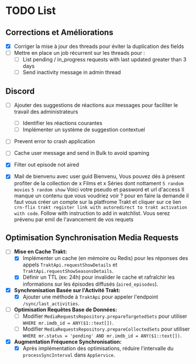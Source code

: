 # TODO List

## Corrections et Améliorations
- [x] Corriger la mise à jour des threads pour éviter la duplication des fields
- [ ] Mettre en place un job récurrent sur les threads pour :
  - [ ] List pending / in_progress requests with last updated greater than 3 days
  - [ ] Send inactivity message in admin thread

## Discord
- [ ] Ajouter des suggestions de réactions aux messages pour faciliter le travail des administrateurs
  - [ ] Identifier les réactions courantes
  - [ ] Implémenter un système de suggestion contextuel

- [ ] Prevent error to crash application
- [ ] Cache user message and send in Bulk to avoid spaming
- [x] Filter out episode not aired

- [x] Mail de bienvenu avec user guid
      Bienvenu, Vous pouvez dés à présent profiter de la collection de x Films et x Séries dont nottament `5 random movies` `5 random show`
      Voici votre pseudo et password et url d'access
      Il manque un contenu que vous voudriez voir ? pour en faire la demande il faut vous créer un compte sur la platfrome Trakt et cliquer sur ce lien `crn-flix trakt register link with autoredirect to trakt activation with code`. Follow with instruction to add in watchlist. Vous serez prévenu par emil de l'avancement de vos requets

## Optimisation Synchronisation Media Requests
- [ ] **Mise en Cache Trakt:**
  - [x] Implémenter un cache (en mémoire ou Redis) pour les réponses des appels `TraktApi.requestShowDetails` et `TraktApi.requestShowSeasonsDetails`.
  - [x] Définir un TTL (ex: 24h) pour invalider le cache et rafraîchir les informations sur les épisodes diffusés (`aired_episodes`).
- [x] **Synchronisation Basée sur l'Activité Trakt:**
  - [x] Ajouter une méthode à `TraktApi` pour appeler l'endpoint `/sync/last_activities`.
- [ ] **Optimisation Requêtes Base de Données:**
  - [ ] Modifier `MediaRequestsRepository.prepareTargetedSets` pour utiliser `WHERE mr.imdb_id = ANY($1::text[])`.
  - [ ] Modifier `MediaRequestsRepository.prepareCollectedSets` pour utiliser `WHERE mr.status = 'pending' AND mr.imdb_id = ANY($1::text[])`.
- [x] **Augmentation Fréquence Synchronisation:**
  - [x] Après implémentation des optimisations, réduire l'intervalle du `processSyncInterval` dans `AppService`.
